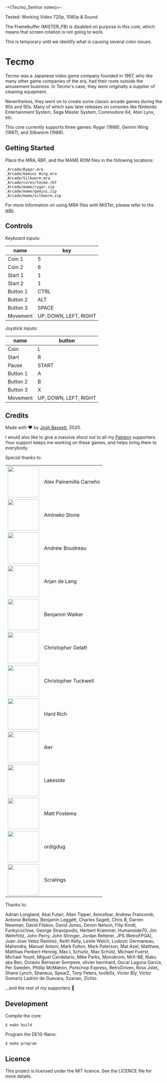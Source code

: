-=(Tecmo_Senhor notes)=-

Tested: Working Video 720p, 1080p & Sound

The Framebuffer (MISTER_FB) is disabled on purpose in this core, which means that screen rotation is not going to work.

This is temporary until we identify what is causing several color issues.

# Tecmo

Tecmo was a Japanese video game company founded in 1967, who like many other game companies of the era, had their roots outside the amusement business. In Tecmo's case, they were originally a supplier of cleaning equipment.

Nevertheless, they went on to create some classic arcade games during the 80s and 90s. Many of which saw later releases on consoles like Nintendo Entertainment System, Sega Master System, Commodore 64, Atari Lynx, etc.

This core currently supports three games: Rygar (1986), Gemini Wing (1987), and Silkworm (1988).

## Getting Started

Place the MRA, RBF, and the MAME ROM files in the following locations:

```
_Arcade/Rygar.mra
_Arcade/Gemini Wing.mra
_Arcade/Silkworm.mra
_Arcade/cores/tecmo.rbf
_Arcade/mame/rygar.zip
_Arcade/mame/gemini.zip
_Arcade/mame/silkworm.zip
```

For more information on using MRA files with MiSTer, please refer to the [wiki](https://github.com/MiSTer-devel/Main_MiSTer/wiki/Arcade-Roms).

## Controls

Keyboard inputs:

| name     | key                   |
| ---      | ---                   |
| Coin 1   | 5                     |
| Coin 2   | 6                     |
| Start 1  | 1                     |
| Start 2  | 1                     |
| Button 1 | CTRL                  |
| Button 2 | ALT                   |
| Button 3 | SPACE                 |
| Movement | UP, DOWN, LEFT, RIGHT |

Joystick inputs:

| name     | button                |
| ---      | ---                   |
| Coin     | L                     |
| Start    | R                     |
| Pause    | START                 |
| Button 1 | A                     |
| Button 2 | B                     |
| Button 3 | X                     |
| Movement | UP, DOWN, LEFT, RIGHT |

## Credits

Made with :heart: by [Josh Bassett](https://twitter.com/nullobject), 2020.

I would also like to give a massive shout out to all my [Patreon](https://www.patreon.com/nullobject) supporters. Your support keeps me working on these games, and helps bring them to everybody.

Special thanks to:

<table>
  <tr>
    <td><img src="https://github.com/MiSTer-devel/Arcade-Tecmo_MiSTer/raw/master/doc/avatar.png" width="100px;" /></td>
    <td>Alex Painemilla Carreño</td>
  </tr>
  <tr>
    <td><img src="https://github.com/MiSTer-devel/Arcade-Tecmo_MiSTer/raw/master/doc/amineko-stone.jpeg" width="100px;" /></td>
    <td>Amineko Stone</td>
  </tr>
  <tr>
    <td><img src="https://github.com/MiSTer-devel/Arcade-Tecmo_MiSTer/raw/master/doc/andrew-boudreau.jpg" width="100px;" /></td>
    <td>Andrew Boudreau</td>
  </tr>
  <tr>
    <td><img src="https://github.com/MiSTer-devel/Arcade-Tecmo_MiSTer/raw/master/doc/avatar.png" width="100px;" /></td>
    <td>Arjan de Lang</td>
  </tr>
  <tr>
    <td><img src="https://github.com/MiSTer-devel/Arcade-Tecmo_MiSTer/raw/master/doc/avatar.png" width="100px;" /></td>
    <td>Benjamin Walker</td>
  </tr>
  <tr>
    <td><img src="https://github.com/MiSTer-devel/Arcade-Tecmo_MiSTer/raw/master/doc/christopher-gelatt.png" width="100px;" /></td>
    <td>Christopher Gelatt</td>
  </tr>
  <tr>
    <td><img src="https://github.com/MiSTer-devel/Arcade-Tecmo_MiSTer/raw/master/doc/christopher-tuckwell.jpeg" width="100px;" /></td>
    <td>Christopher Tuckwell</td>
  </tr>
  <tr>
    <td><img src="https://github.com/MiSTer-devel/Arcade-Tecmo_MiSTer/raw/master/doc/hard-rich.jpeg" width="100px;" /></td>
    <td>Hard Rich</td>
  </tr>
  <tr>
    <td><img src="https://github.com/MiSTer-devel/Arcade-Tecmo_MiSTer/raw/master/doc/avatar.png" width="100px;" /></td>
    <td>iker</td>
  </tr>
  <tr>
    <td><img src="https://github.com/MiSTer-devel/Arcade-Tecmo_MiSTer/raw/master/doc/lakeside.jpeg" width="100px;" /></td>
    <td>Lakeside</td>
  </tr>
  <tr>
    <td><img src="https://github.com/MiSTer-devel/Arcade-Tecmo_MiSTer/raw/master/doc/avatar.png" width="100px;" /></td>
    <td>Matt Postema</td>
  </tr>
  <tr>
    <td><img src="https://github.com/MiSTer-devel/Arcade-Tecmo_MiSTer/raw/master/doc/ordigdug.png" width="100px;" /></td>
    <td>ordigdug</td>
  </tr>
  <tr>
    <td><img src="https://github.com/MiSTer-devel/Arcade-Tecmo_MiSTer/raw/master/doc/scralings.png" width="100px;" /></td>
    <td>Scralings</td>
  </tr>
</table>

Thanks to:

Adrian Longland, Akai Futari, Allen Tipper, Amosfear, Andrew Francomb, Antonio Bellotta, Benjamin Leggett, Charles Sagett, Chris B, Darren Newman, David Filskov, David Jones, Devon Nelson, Filip Kindt, Funkycochise, George Stravopodis, Herbert Krammer, Humanoide70, Jim Wehrfritz, John Perry, John Stringer, Jordan Retterer, JPS (RetroFPGA), Juan Jose Velez Ramirez, Keith Kelly, Leslie Welch, Ludovic Germaneau, Mahendra, Manuel Antoni, Mark Fulton, Mark Paterson, Mat Azel, Matthew, Matthias Penkert-Hennig, Max L Schultz, Max Schütz, Michael Fuerst, Michael Yount, Miguel Candelario, Mike Parks, Monokrom, MrX-8B, Naku aka Ben, Octavio Bernacer Sempere, olivier bernhard, Oscar Laguna Garcia, Per Sweden, Phillip McMahon, Porkchop Express, RetroDriven, Ross Jolet, Shane Lynch, Shaneus, SpearZ, Tony Peters, toolb0x, Victor Bly, Víctor Gomariz Ladrón de Guevara, Xzarian, Zichio

...and the rest of my supporters :sparkling_heart:

## Development

Compile the core:

    $ make build

Program the DE10-Nano:

    $ make program

## Licence

This project is licensed under the MIT licence. See the LICENCE file for more details.
